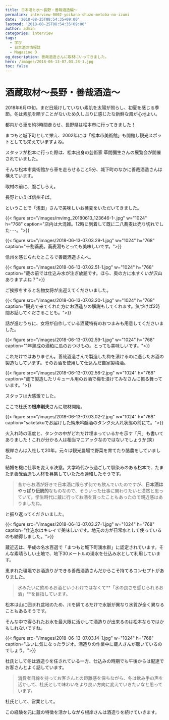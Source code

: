 ```yaml
---
title: 日本酒と水〜長野・善哉酒造編〜
permalink: interview-0002-yoikana-shuzo-metoba-no-izumi
date: '2018-08-25T08:54:35+09:00'
lastmod: '2018-08-25T08:54:35+09:00'
author: admin
categories: interview
tags:
  - 学び
  - 日本酒の情報誌
  - Magazine D
og_description: 善哉酒造さんに取材にいってきました。
hero: /images/2018-06-13-07.03.28-1.jpg
toc: false
---
```

# 酒蔵取材〜長野・善哉酒造〜

2018年6月中旬。まだ日焼けしていない素肌を太陽が照らし、初夏を感じる季節。冬は素肌を晒すことがないため久しぶりに感じたな新鮮な風が心地よい。

都内から車を約3時間走らせ、長野県は松本市に行ってきました！

まつもと城下町として栄え、2002年には「松本市美術館」も開館し観光スポットとしても栄えていますよね。

スタッフが松本に行った際は、松本出身の芸術家 草間彌生さんの展覧会が開催されていました。

そんな松本市美術館から車を走らせること5分、城下町のなかに善哉酒造さんは構えています。

取材の前に、腹ごしらえ。

長野といえば信州そば。

ということで「浅田」さんで美味しいお蕎麦をいただいてきました。

{{< figure src="/images/mvimg_20180613_123646-1-.jpg" w="1024" h="768" caption="店内は大混雑。12時に到着して既に二八蕎麦は売り切れでした･･･。">}}

{{< figure src="/images/2018-06-13-07.03.29-1.jpg" w="1024" h="768" caption="十割蕎麦。蕎麦湯もとっても美味しいです。">}}

信州を感じられたところで善哉酒造さんへ。

{{< figure src="/images/2018-06-13-07.02.51-1.jpg" w="1024" h="768" caption="蔵の前では仕込み水が注ぎ放題です。ほら、奥の方に水すくいが沢山ありますよね？">}}

ご挨拶をすると名物女将が出迎えてくださいました。

{{< figure src="/images/2018-06-13-07.03.20-1.jpg" w="1024" h="768" caption="観光で来てくれた方にお酒造りの解説もしてくれます。気づけば2時間お話してくださることも。">}}

話が進むうちに、女将が自作している酒蔵特有のおつまみも用意してくださいました。

{{< figure src="/images/2018-06-13-07.02.59-1.jpg" w="1024" h="768" caption="1年熟成の酒粕に瓜のおつけもの。とっても美味しいです。">}}

これだけではありません。善哉酒造さんで製造した梅を漬けるのに適したお酒の製造もしています。そのお酒を使用して仕込んだ自家製梅酒。

{{< figure src="/images/2018-06-13-07.02.56-2.jpg" w="1024" h="768" caption="蔵で製造したリキュール用のお酒で梅を漬けてみなさんに振る舞っています。">}}

スタッフは大感激でした。

ここで杜氏の**根岸則夫**さんに取材開始。

{{< figure src="/images/2018-06-13-07.03.02-2.jpg" w="1024" h="768" caption="saketakuでお届けした純米吟醸酒のタンク火入れ状態の前にて。">}}

火入れ時の温度と、タンクの中がどれだけ埋まっているかを示す「尺」も書いてありました！これが分かる人は相当マニアックなのではないでしょうか(笑)

根岸さんは入社して20年。元々は観光農場で野菜を育てたり酪農をしていました。



結婚を機に仕事を変える決意。大学時代から過ごして馴染みのある松本で、たまたま善哉酒造も人材を募集していたため連絡したそうです。



>昔からお酒が好きで日本酒に限らず何でも飲んでいたのですが、**日本酒はやっぱり伝統的**なものなので、そういった仕事に関わりたいと漠然と思っていて。学生時代に蔵に行ってお酒を買ったこともあったので親近感はありましたね。

と振り返ってくださいました。

{{< figure src="/images/2018-06-13-07.03.27-1.jpg" w="1024" h="768" caption="仕込水はキレイで美味しいです。地元の方が日常水として使っているのも納得しました。">}}

蔵近辺は、平成の名水百選で「まつもと城下町湧水群」に認定されています。そんな素晴らしい土地で、地下30メートルの湧水を仕込み水として利用しています。

恵まれた環境でお酒造りができる善哉酒造さんだからこそ持てるコンセプトがありました。

>水みたいに飲めるお酒というわけではなくて**「水の良さを感じられるお酒」**を目指しています。

松本は山に囲まれ盆地のため、川を隔てるだけで水脈が異なり水質が全く異なることもあるそうです。

そんな中で得られたお水を最大限に活かして酒造りが出来るのは松本ならではかもしれないですね。

{{< figure src="/images/2018-06-13-07.03.14-1.jpg" w="1024" h="768" caption="ふいに気になったラジオ。酒造りの作業中に蔵人さんが聴いているのでしょう。">}}

杜氏として冬は酒造りを任されている一方、仕込みの時期でも午後からは配達でお客さんとよく話しています。

>消費者目線を持ってお客さんとの距離感を保ちながら、冬は飲み手の声を活かして、杜氏として味わいをより良い方向に変えていきたいなと思っています。

杜氏として、営業として。

この経験を元に蔵の特徴を活かしながら根岸さんは酒造りを続けていきます。
